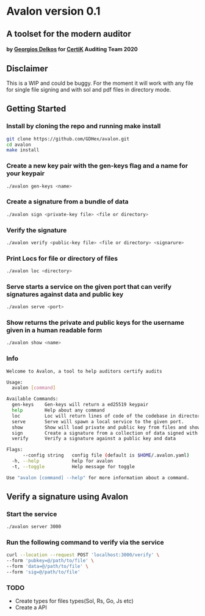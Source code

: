 # Avalon version 0.1

## A toolset for the modern auditor

#### by [Georgios Delkos](georgios.delkos@certik.io) for [CertiK](certik.io) Auditing Team 2020 

## Disclaimer
This is a WIP and could be buggy. For the moment it will work with any file for single file signing and with sol and pdf files in directory mode.

## Getting Started

### Install by cloning the repo and running make install

```bash
git clone https://github.com/GDHex/avalon.git
cd avalon
make install
```

### Create a new key pair with the gen-keys flag and a name for your keypair
```bash
./avalon gen-keys <name>
```

### Create a signature from a bundle of data

```bash
./avalon sign <private-key file> <file or directory> 
```

### Verify the signature 

```bash
./avalon verify <public-key file> <file or directory> <signarure>
```

### Print Locs for file or directory of files

```bash
./avalon loc <directory>
```

### Serve starts a service on the given port that can verify signatures against data and public key 

```bash
./avalon serve <port>
```

### Show returns the private and public keys for the username given in a human readable form

```bash
./avalon show <name>
```


### Info

``` bash
Welcome to Avalon, a tool to help auditors certify audits

Usage:
  avalon [command]

Available Commands:
  gen-keys    Gen-keys will return a ed25519 keypair
  help        Help about any command
  loc         Loc will return lines of code of the codebase in directory
  serve       Serve will spawn a local service to the given port.
  show        Show will load private and public key from files and show them in a hex format
  sign        Create a signature from a collection of data signed with a private key
  verify      Verify a signature against a public key and data

Flags:
      --config string   config file (default is $HOME/.avalon.yaml)
  -h, --help            help for avalon
  -t, --toggle          Help message for toggle

Use "avalon [command] --help" for more information about a command.
```

## Verify a signature using Avalon

### Start the service 

```bash
./avalon server 3000
```

### Run the following command to verify via the service 

```bash
curl --location --request POST 'localhost:3000/verify' \
--form 'pubkey=@/path/to/file' \
--form 'data=@/path/to/file' \
--form 'sig=@/path/to/file'
```

### TODO
* Create types for files types(Sol, Rs, Go, Js etc)
* Create a API